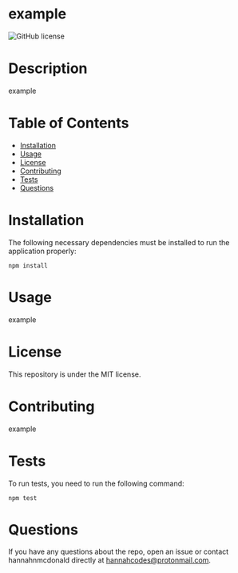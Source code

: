 
# **example**

![GitHub license](https://img.shields.io/badge/license-MIT-blue.svg)

# Description

example

# Table of Contents 
* [Installation](#installation)
* [Usage](#usage)
* [License](#license)
* [Contributing](#contributing)
* [Tests](#tests)
* [Questions](#questions)

# Installation

The following necessary dependencies must be installed to run the application properly: 

```
npm install
```

# Usage

example

# License
 
This repository is under the MIT license.

# Contributing

example

# Tests

To run tests, you need to run the following command:
```
npm test
```

# Questions

If you have any questions about the repo, open an issue or contact hannahnmcdonald directly at hannahcodes@protonmail.com.
